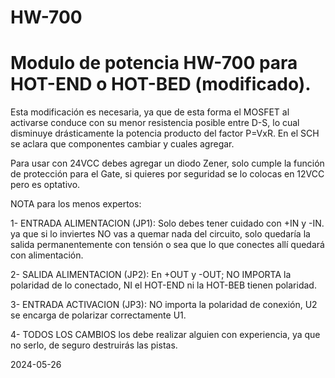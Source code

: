 # HW-700
# Modulo de potencia HW-700 para HOT-END o HOT-BED (modificado).
Esta modificación es necesaria, ya que de esta forma el MOSFET al activarse conduce con su menor resistencia posible entre D-S, lo cual disminuye drásticamente la potencia producto del factor P=VxR.
En el SCH se aclara que componentes cambiar y cuales agregar.

Para usar con 24VCC debes agregar un diodo Zener, solo cumple la función de protección para el Gate, si quieres por seguridad se lo colocas en 12VCC pero es optativo.

NOTA para los menos expertos:

1- ENTRADA ALIMENTACION (JP1): Solo debes tener cuidado con +IN y -IN. ya que si lo inviertes NO vas a quemar nada del circuito, solo quedaría la salida permanentemente con tensión o sea que lo que conectes allí quedará con alimentación.

2- SALIDA ALIMENTACION (JP2): En +OUT y -OUT; NO IMPORTA la polaridad de lo conectado, NI el HOT-END ni la HOT-BEB tienen polaridad.

3- ENTRADA ACTIVACION (JP3): NO importa la polaridad de conexión, U2 se encarga de polarizar correctamente U1.

4- TODOS LOS CAMBIOS los debe realizar alguien con experiencia, ya que no serlo, de seguro destruirás las pistas.

2024-05-26
